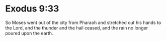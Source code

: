 # Exodus 9:33

So Moses went out of the city from Pharaoh and stretched out his hands to the Lord, and the thunder and the hail ceased, and the rain no longer poured upon the earth.
